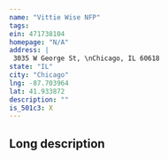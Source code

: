 ```yaml
---
name: "Vittie Wise NFP"
tags:
ein: 471738104
homepage: "N/A"
address: |
 3035 W George St, \nChicago, IL 60618
state: "IL"
city: "Chicago"
lng: -87.703964
lat: 41.933872
description: ""
is_501c3: X
---
```


## Long description


